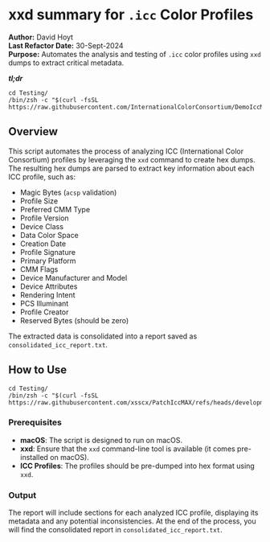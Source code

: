 
# xxd summary for `.icc` Color Profiles

**Author:** David Hoyt  
**Last Refactor Date:** 30-Sept-2024  
**Purpose:** Automates the analysis and testing of `.icc` color profiles using `xxd` dumps to extract critical metadata.

***tl;dr***

```
cd Testing/
/bin/zsh -c "$(curl -fsSL https://raw.githubusercontent.com/InternationalColorConsortium/DemoIccMAX/refs/heads/master/contrib/UnitTest/xxd_icc_checks.zsh)" 
```

## Overview

This script automates the process of analyzing ICC (International Color Consortium) profiles by leveraging the `xxd` command to create hex dumps. The resulting hex dumps are parsed to extract key information about each ICC profile, such as:

- Magic Bytes (`acsp` validation)
- Profile Size
- Preferred CMM Type
- Profile Version
- Device Class
- Data Color Space
- Creation Date
- Profile Signature
- Primary Platform
- CMM Flags
- Device Manufacturer and Model
- Device Attributes
- Rendering Intent
- PCS Illuminant
- Profile Creator
- Reserved Bytes (should be zero)

The extracted data is consolidated into a report saved as `consolidated_icc_report.txt`.

## How to Use

```
cd Testing/
/bin/zsh -c "$(curl -fsSL https://raw.githubusercontent.com/xsscx/PatchIccMAX/refs/heads/development/contrib/UnitTest/xxd_icc_checks.zsh)" 
```

### Prerequisites

- **macOS**: The script is designed to run on macOS.
- **xxd**: Ensure that the `xxd` command-line tool is available (it comes pre-installed on macOS).
- **ICC Profiles**: The profiles should be pre-dumped into hex format using `xxd`.

### Output

The report will include sections for each analyzed ICC profile, displaying its metadata and any potential inconsistencies. At the end of the process, you will find the consolidated report in `consolidated_icc_report.txt`.
